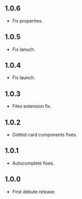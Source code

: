 ## 1.0.6
* Fix properties.

## 1.0.5
* Fix lanuch.

## 1.0.4
* Fix launch.

## 1.0.3
* Files extension fix.

## 1.0.2
* Dotted card components fixes.

## 1.0.1
* Autocomplete fixes.

## 1.0.0
* First debute release.
